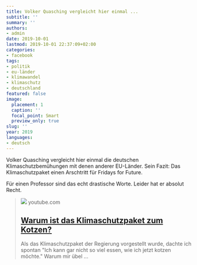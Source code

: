 ```yaml
---
title: Volker Quasching vergleicht hier einmal ...
subtitle: ''
summary: ''
authors:
- admin
date: 2019-10-01
lastmod: 2019-10-01 22:37:09+02:00
categories:
- facebook
tags:
- politik
- eu-länder
- klimawandel
- klimaschutz
- deutschland
featured: false
image:
  placement: 1
  caption: ''
  focal_point: Smart
  preview_only: true
slug: ''
year: 2019
languages:
- deutsch
---
```


Volker Quasching vergleicht hier einmal die deutschen Klimaschutzbemühungen mit denen anderer EU-Länder. Sein Fazit: Das Klimaschutzpaket einen Arschtritt für Fridays for Future.

Für einen Professor sind das echt drastische Worte. Leider hat er absolut Recht.
> [![](https://i.ytimg.com/vi/hnREClvPd2I/maxresdefault.jpg)](https://www.youtube.com/watch?v=hnREClvPd2I)
> youtube.com
> ## [Warum ist das Klimaschutzpaket zum Kotzen?](https://www.youtube.com/watch?v=hnREClvPd2I)
>
>Als das Klimaschutzpaket der Regierung vorgestellt wurde, dachte ich spontan "Ich kann gar nicht so viel essen, wie ich jetzt kotzen möchte." Warum mir übel ...